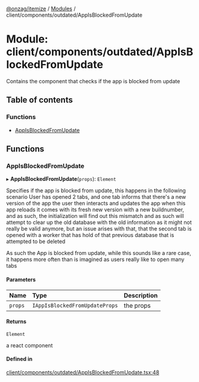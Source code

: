 [@onzag/itemize](../README.md) / [Modules](../modules.md) / client/components/outdated/AppIsBlockedFromUpdate

# Module: client/components/outdated/AppIsBlockedFromUpdate

Contains the component that checks if the app is blocked from update

## Table of contents

### Functions

- [AppIsBlockedFromUpdate](client_components_outdated_AppIsBlockedFromUpdate.md#appisblockedfromupdate)

## Functions

### AppIsBlockedFromUpdate

▸ **AppIsBlockedFromUpdate**(`props`): `Element`

Specifies if the app is blocked from update, this happens in the following scenario
User has opened 2 tabs, and one tab informs that there's a new version of the app the user then interacts and updates the app
when this app reloads it comes with its fresh new version with a new buildnumber, and as such, the initialization
will find out this mismatch and as such will attempt to clear up the old database with the old information as it might
not really be valid anymore, but an issue arises with that, that the second tab is opened with a worker that has hold
of that previous database that is attempted to be deleted

As such the App is blocked from update, while this sounds like a rare case, it happens more often than is
imagined as users really like to open many tabs

#### Parameters

| Name | Type | Description |
| :------ | :------ | :------ |
| `props` | `IAppIsBlockedFromUpdateProps` | the props |

#### Returns

`Element`

a react component

#### Defined in

[client/components/outdated/AppIsBlockedFromUpdate.tsx:48](https://github.com/onzag/itemize/blob/f2db74a5/client/components/outdated/AppIsBlockedFromUpdate.tsx#L48)

